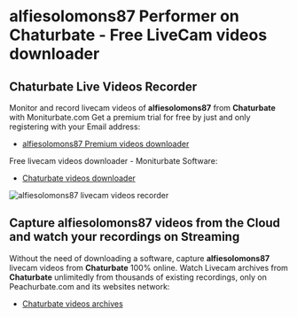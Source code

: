 # alfiesolomons87 Performer on Chaturbate - Free LiveCam videos downloader

## Chaturbate Live Videos Recorder

Monitor and record livecam videos of **alfiesolomons87** from **Chaturbate** with Moniturbate.com
Get a premium trial for free by just and only registering with your Email address:
* [alfiesolomons87 Premium videos downloader](https://moniturbate.com/request-demo-licence-key.html)

Free livecam videos downloader - Moniturbate Software:
* [Chaturbate videos downloader](https://moniturbate.com/moniturbate-download-software.html)

![alfiesolomons87 livecam videos recorder](https://peachurnet.com/templates/moniturbate-software.png)


## Capture alfiesolomons87 videos from the Cloud and watch your recordings on Streaming

Without the need of downloading a software, capture **alfiesolomons87** livecam videos from **Chaturbate** 100% online.
Watch Livecam archives from **Chaturbate** unlimitedly from thousands of existing recordings, only on Peachurbate.com and its websites network:
* [Chaturbate videos archives](https://peachurnet.com/)